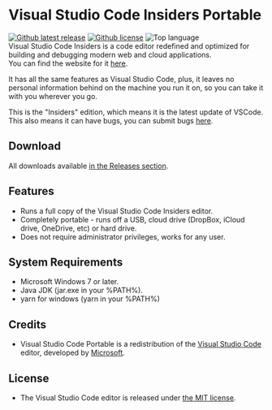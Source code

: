 # Visual Studio Code Insiders Portable
[![Github latest release](https://img.shields.io/github/tag/Audition-CSBlock/vscode-insiders-portable-uncompiled.svg?style=flat-square)](https://github.com/Audition-CSBlock/vscode-insiders-portable-uncompiled/releases)
[![Github license](https://img.shields.io/badge/license-MIT-brightgreen.svg?style=flat-square)](https://github.com/Audition-CSBlock/vscode-insiders-portable-uncompiled/blob/master/LICENSE)
![Top language](https://img.shields.io/github/languages/top/Audition-CSBlock/vscode-insiders-portable-uncompiled.svg?style=flat-square)  
Visual Studio Code Insiders is a code editor redefined and optimized for building and
debugging modern web and cloud applications.  
You can find the website for it [here](https://audition-csblock.github.io/vscode-insiders-portable-uncompiled/).  

It has all the same features as Visual Studio Code, plus, 
it leaves no personal information behind on the machine you run it on,
so you can take it with you wherever you go.

This is the "Insiders" edition, which means it is the latest update of VSCode.
This also means it can have bugs, you can submit bugs [here][C5].

[C5]: https://github.com/Microsoft/vscode/issues

## Download
All downloads available [in the Releases section][D1].

 [D1]: https://github.com/Audition-CSBlock/vscode-insiders-portable-uncompiled/releases

## Features
* Runs a full copy of the Visual Studio Code Insiders editor.
* Completely portable - runs off a USB, cloud drive (DropBox, iCloud drive,
  OneDrive, etc) or hard drive.
* Does not require administrator privileges, works for any user.

## System Requirements
* Microsoft Windows 7 or later.  
* Java JDK (jar.exe in your %PATH%).  
* yarn for windows (yarn in your %PATH%)  

## Credits
* Visual Studio Code Portable is a redistribution of the
  [Visual Studio Code][C1] editor, developed by [Microsoft][C2].

 [C1]: https://code.visualstudio.com
 [C2]: https://www.microsoft.com

## License

* The Visual Studio Code editor is released under [the MIT license][L2].

 [L2]: https://raw.githubusercontent.com/Microsoft/vscode/master/LICENSE.txt